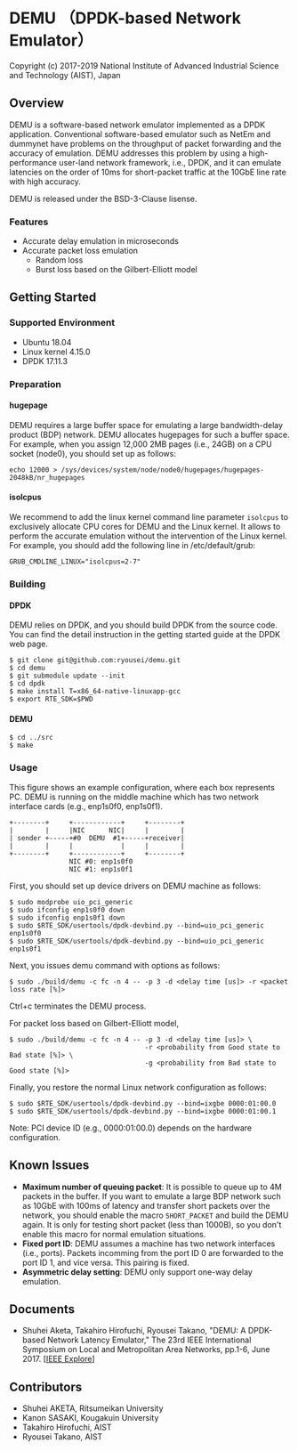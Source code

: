 # DEMU （DPDK-based Network Emulator）

Copyright (c) 2017-2019 National Institute of Advanced Industrial Science and Technology (AIST), Japan

## Overview
DEMU is a software-based network emulator implemented as a DPDK application. Conventional software-based emulator such as NetEm and dummynet have problems on the throughput of packet forwarding and the accuracy of emulation. DEMU addresses this problem by using a high-performance user-land network framework, i.e., DPDK, and it can emulate latencies on the order of 10ms for short-packet traffic at the 10GbE line rate with high accuracy. 

DEMU is released under the BSD-3-Clause lisense.

### Features

- Accurate delay emulation in microseconds
- Accurate packet loss emulation
  - Random loss
  - Burst loss based on the Gilbert-Elliott model



## Getting Started

### Supported Environment

- Ubuntu 18.04
- Linux kernel 4.15.0
- DPDK 17.11.3

### Preparation

#### hugepage

DEMU requires a large buffer space for emulating a large bandwidth-delay product (BDP) network. DEMU allocates hugepages for such a buffer space. For example, when you assign 12,000 2MB pages (i.e., 24GB) on a CPU socket (node0), you should set up as follows:

```shell
echo 12000 > /sys/devices/system/node/node0/hugepages/hugepages-2048kB/nr_hugepages
```

#### isolcpus

We recommend to add the linux kernel command line parameter `isolcpus` to exclusively allocate CPU cores for DEMU and the Linux kernel. It allows to perform the accurate emulation without the intervention of the Linux kernel. For example, you should add the following line in /etc/default/grub:

```shell
GRUB_CMDLINE_LINUX="isolcpus=2-7"
```

### Building

#### DPDK

DEMU relies on DPDK, and you should build DPDK from the source code. You can find the detail instruction in the getting started guide at the DPDK web page.

```shell
$ git clone git@github.com:ryousei/demu.git
$ cd demu
$ git submodule update --init
$ cd dpdk
$ make install T=x86_64-native-linuxapp-gcc
$ export RTE_SDK=$PWD
```

#### DEMU

```shell
$ cd ../src
$ make
```

### Usage

This figure shows an example configuration, where each box represents PC. DEMU is running on the middle machine which has two network interface cards (e.g., enp1s0f0, enp1s0f1).

```
+--------+     +------------+     +--------+
|        |     |NIC      NIC|     |        |
| sender +-----+#0  DEMU  #1+-----+receiver|
|        |     |            |     |        |
+--------+     +------------+     +--------+
               NIC #0: enp1s0f0
               NIC #1: enp1s0f1
```

First, you should set up device drivers on DEMU machine as follows:

```shell
$ sudo modprobe uio_pci_generic
$ sudo ifconfig enp1s0f0 down
$ sudo ifconfig enp1s0f1 down
$ sudo $RTE_SDK/usertools/dpdk-devbind.py --bind=uio_pci_generic enp1s0f0
$ sudo $RTE_SDK/usertools/dpdk-devbind.py --bind=uio_pci_generic enp1s0f1
```

Next, you issues demu command with options as follows:

```shell
$ sudo ./build/demu -c fc -n 4 -- -p 3 -d <delay time [us]> -r <packet loss rate [%]>
```

Ctrl+c terminates the DEMU process.



For packet loss based on Gilbert-Elliott model,

```shell
$ sudo ./build/demu -c fc -n 4 -- -p 3 -d <delay time [us]> \
                                  -r <probability from Good state to Bad state [%]> \
                                  -g <probability from Bad state to Good state [%]>
```



Finally, you restore the normal Linux network configuration as follows:

```shell
$ sudo $RTE_SDK/usertools/dpdk-devbind.py --bind=ixgbe 0000:01:00.0
$ sudo $RTE_SDK/usertools/dpdk-devbind.py --bind=ixgbe 0000:01:00.1
```

Note: PCI device ID (e.g., 0000:01:00.0) depends on the hardware configuration.



## Known Issues

- **Maximum number of queuing packet**: It is possible to queue up to 4M packets in the buffer. If you want to emulate a large BDP network such as 10GbE with 100ms of latency and transfer short packets over the network, you should enable the macro `SHORT_PACKET` and build the DEMU again. It is only for testing short packet (less than 1000B), so you don't enable this macro for normal emulation situations. 
- **Fixed port ID**: DEMU assumes a machine has two network interfaces (i.e., ports). Packets incomming from the port ID 0 are forwarded to the port ID 1, and vice versa. This pairing is fixed.
- **Asymmetric delay setting**: DEMU only support one-way delay emulation.



## Documents

- Shuhei Aketa, Takahiro Hirofuchi, Ryousei Takano, "DEMU: A DPDK-based Network Latency Emulator," The 23rd IEEE International Symposium on Local and Metropolitan Area Networks, pp.1-6, June 2017. [[IEEE Explore](https://ieeexplore.ieee.org/document/7972145)]



## Contributors

- Shuhei AKETA, Ritsumeikan University
- Kanon SASAKI, Kougakuin University
- Takahiro Hirofuchi, AIST
- Ryousei Takano, AIST

